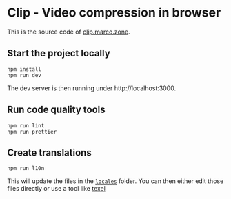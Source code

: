# Clip - Video compression in browser

This is the source code of [clip.marco.zone](https://clip.marco.zone/).

## Start the project locally

```shell
npm install
npm run dev
```

The dev server is then running under http://localhost:3000.

## Run code quality tools

```shell
npm run lint
npm run prettier
```

## Create translations

```shell
npm run l10n
```

This will update the files in the [`locales`](locales) folder.
You can then either edit those files directly
or use a tool like [texel](https://texel.marco.zone/) 
